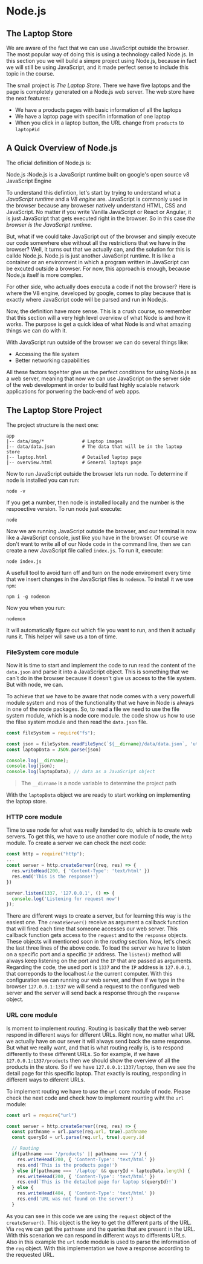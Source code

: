 Node.js
=======

The Laptop Store
----------------

We are aware of the fact that we can use JavaScript outside the browser. The most popular way of doing this is using a technology called Node.js. In this section you we will build a simpre project using Node.js, because in fact we will still be using JavaScript, and it made perfect sense to include this topic in the course.

The small project is _The Laptop Store_. There we have five laptops and the page is completely generated on a Node.js web server. The web store have the next features:

- We have a products pages with basic information of all the laptops
- We have a laptop page with specifin information of one laptop
- When you click in a laptop button, the URL change from `products` to  `laptop#id`

A Quick Overview of Node.js
---------------------------

The oficial definition of Node.js is:

Node.js
  :Node.js is a JavaScript runtime built on google's open source v8 JavaScript Engine

To understand this defintion, let's start by trying to understand what a _JavaScript runtime_ and a _V8 engine_ are. JavaScript is commonly used in the browser because any broweser natively understand HTML, CSS and JavaScript. No matter if you write Vanilla JavaScript or React or Angular, it is just JavaScript that gets executed right in the browser. So in this case _the browser is the JavaScript runtime_.

But, what if we could take JavaScript out of the browser and simply execute our code somewhere else without all the restrictions that we have in the browser? Well, it turns out that we actually can, and the solution for this is callde Node.js. Node.js is just another JavaScript runtime. It is like a container or an environment in which a program written in JavaScript can be excuted outside a browser. For now, this approach is enough, because Node.js itself is more complex.

For other side, who actually does executa a code if not the browser? Here is where the V8 engine, developed by google, comes to play because that is exactly where JavaScript code will be parsed and run in Node.js.

Now, the definition have more sense. This is a crush course, so remember that this section will a very high level overview of what Node is and how it works. The purpose is get a quick idea of what Node is and what amazing things we can do with it.

With JavaScript run outside of the browser we can do several things like:

- Accessing the file system
- Better networking capabilities

All these factors togehter give us the perfect conditions for using Node.js as a web server, meaning that now we can use JavaScript on the server side of the web development in order to build fast highly scalable network applications for porwering the back-end of web apps.


The Laptop Store Project
------------------------

The project structure is the next one:

    app
    |-- data/img/*              # Laptop images
    |-- data/data.json          # The data that will be in the laptop store
    |-- laptop.html             # Detailed laptop page
    |-- overview.html           # General laptops page

Now to run JavaScript outside the browser lets run node. To determine if node is installed you can run:

    node -v

If you get a number, then node is installed locally and the number is the respoective version. To run node just execute:

    node

Now we are running JavaScript outside the browser, and our terminal is now like a JavaScript console, just like you have in the browser. Of course we don't want to write all of our Node code in the command line, then we can create a new JavaScript file called `index.js`. To run it, execute:

    node index.js

A usefull tool to avoid turn off and turn on the node enviroment every time that we insert changes in the JavaScript files is `nodemon`. To install it we use `npm`:

    npm i -g nodemon

Now you when you run:

    nodemon

It will automatically figure out which file you want to run, and then it actually runs it. This helper will save us a ton of time.

### FileSystem core module

Now it is time to start and implement the code to run read the content of the `data.json` and parse it into a JavaScript object. This is something that we can´t do in the browser because it doesn't give us access to the file system. But with node, we can.

To achieve that we have to be aware that node comes with a very powerfull module system and mos of the functionality that we have in Node is always in one of the node packages. So, to read a file we need to use the file system module, which is a node core module. the code show us how to use the filse system module and then read the `data.json` file.

```js
const fileSystem = require("fs");

const json = fileSystem.readFileSync(`${__dirname}/data/data.json`, 'utf-8')
const laptopData = JSON.parse(json)

console.log(__dirname);
console.log(json);
console.log(laptopData); // data as a JavaScript object
```

> The `__dirname` is a node variable to determine the project path

With the `laptopData` object we are ready to start working on implementing the laptop store.


### HTTP core module

Time to use node for what was really itended to do, which is to create web servers. To get this, we have to use another core module of node, the `http` module. To create a server we can check the next code:

```js
const http = require("http");
...
const server = http.createServer((req, res) => {
  res.writeHead(200, { 'Content-Type': 'text/html' })
  res.end('This is the response!')
})

server.listen(1337, '127.0.0.1', () => {
  console.log('Listening for request now')
});
```

There are different ways to create a server, but for learning this way is the easiest one. The `createServer()` receive as argument a callback function that will fired each time that someone accesses our web server. This callback function gets access to the `request` and to the `response` objects. These objects will mentioned soon in the _routing_ section. Now, let's check the last three lines of the above code. To load the server we have to listen on a specific port and a specific `IP` address. The `listen()` method will always keep listening on the port and the `IP` that are passed as arguments. Regarding the code, the used port is `1337` and the `IP` address is `127.0.0.1`, that correponds to the localhost _i.e_ the current computer. With this configuration we can running our web server, and then if we type in the browser `127.0.0.1:1337` we will send a request to the configured web server and the server will send back a response through the `response` object.

### URL core module

Is moment to implement _routing_. Routing is basically that the web server respond in different ways for different URLs. Right now, no matter what URL we actually have on our sever it will always send back the same response. But what we really want, and that is what routing really is, is to respond differently to these different URLs. So for example, if we have `127.0.0.1:1337/products` then we should show the overview of all the products in the store. So if we have `127.0.0.1:1337/laptop`, then we see the detail page for this specific laptop. That exactly is routing, responding in different ways to diferent URLs.

To implement routing we have to use the `url` core module of node. Please check the next code and check how to implement rounting wiht the `url` module:

```js
const url = require("url")

const server = http.createServer((req, res) => {
  const pathname = url.parse(req.url, true).pathname
  const queryId = url.parse(req.url, true).query.id

  // Routing
  if(pathname === '/products' || pathname === '/') {
    res.writeHead(200, { 'Content-Type': 'text/html' })
    res.end('This is the products page!')
  } else if(pathname === '/laptop' && queryId < laptopData.length) {
    res.writeHead(200, { 'Content-Type': 'text/html' })
    res.end(`This is the detailed page for laptop ${queryId}!`)
  } else {
    res.writeHead(404, { 'Content-Type': 'text/html' })
    res.end('URL was not found on the server!')
  }
```

As you can see in this code we are using the `request` object of the `createServer()`. This object is the key to get the different parts of the URL. Via `req` we can get the `pathname` and the queries that are present in the URL. With this scenarion we can respond in different ways to differents URLs. Also in this example the `url` node module is used to parse the information of the `req` object. With this implementation we have a response according to the requested URL.